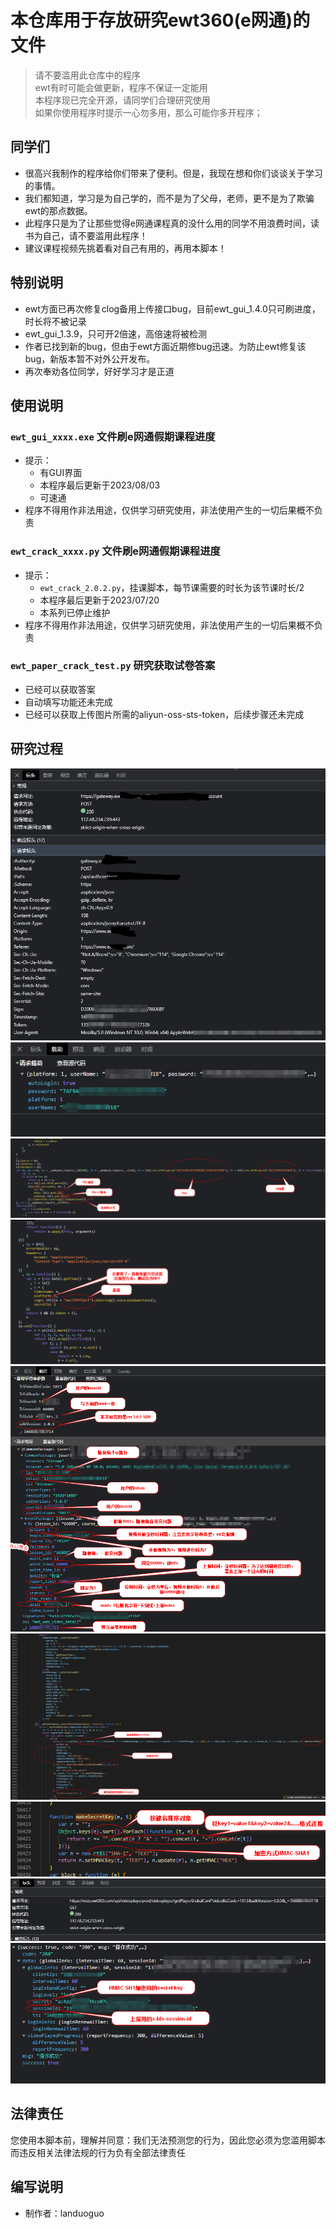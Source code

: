 # 本仓库用于存放研究ewt360(e网通)的文件  
 
> 请不要滥用此仓库中的程序  
> ewt有时可能会做更新，程序不保证一定能用  
> 本程序现已完全开源，请同学们合理研究使用  
> 如果你使用程序时提示一心勿多用，那么可能你多开程序；  

## 同学们  
* 很高兴我制作的程序给你们带来了便利。但是，我现在想和你们谈谈关于学习的事情。  
* 我们都知道，学习是为自己学的，而不是为了父母，老师，更不是为了欺骗ewt的那点数据。  
* 此程序只是为了让那些觉得e网通课程真的没什么用的同学不用浪费时间，读书为自己，请不要滥用此程序！  
* 建议课程视频先挑着看对自己有用的，再用本脚本！ 

## 特别说明  
* ewt方面已再次修复clog备用上传接口bug，目前ewt_gui_1.4.0只可刷进度，时长将不被记录  
* ewt_gui_1.3.9，只可开2倍速，高倍速将被检测    
* 作者已找到新的bug，但由于ewt方面近期修bug迅速。为防止ewt修复该bug，新版本暂不对外公开发布。    
* 再次奉劝各位同学，好好学习才是正道   

## 使用说明   
### `ewt_gui_xxxx.exe` 文件刷e网通假期课程进度  
* 提示：  
  * 有GUI界面  
  * 本程序最后更新于2023/08/03 
  * 可速通  
* 程序不得用作非法用途，仅供学习研究使用，非法使用产生的一切后果概不负责  

### `ewt_crack_xxxx.py` 文件刷e网通假期课程进度  
* 提示：  
  * `ewt_crack_2.0.2.py`，挂课脚本，每节课需要的时长为该节课时长/2  
  * 本程序最后更新于2023/07/20  
  * 本系列已停止维护  
* 程序不得用作非法用途，仅供学习研究使用，非法使用产生的一切后果概不负责   

### `ewt_paper_crack_test.py` 研究获取试卷答案  
* 已经可以获取答案  
* 自动填写功能还未完成
* 已经可以获取上传图片所需的aliyun-oss-sts-token，后续步骤还未完成  

## 研究过程
![](/img/1-1.png)  
![](/img/1-2.png)  
![](/img/1-3.png)  
![](/img/1-4.png)  
![](/img/3-1.png)  
![](/img/3-2.png)  
![](/img/3-3.png)  
![](/img/3-4.png)  
![](/img/3-5.png)  

## 法律责任  
您使用本脚本前，理解并同意：我们无法预测您的行为，因此您必须为您滥用脚本而违反相关法律法规的行为负有全部法律责任  

## 编写说明
* 制作者：landuoguo  
